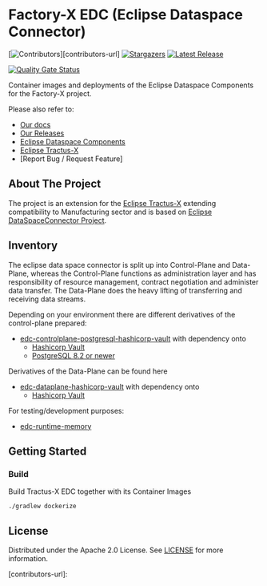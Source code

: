 # Factory-X EDC (Eclipse Dataspace Connector)

[![Contributors][contributors-shield]][contributors-url]
[![Stargazers][stars-shield]][stars-url]
[![Latest Release][release-shield]][release-url]

[![Quality Gate Status](https://sonarcloud.io/api/project_badges/measure?project=factory-x-contributions_factoryx-edc&metric=alert_status)](https://sonarcloud.io/summary/new_code?id=factory-x-contributions_factoryx-edc)

Container images and deployments of the Eclipse Dataspace Components for the Factory-X project.

Please also refer to:

- [Our docs](https://github.com/eclipse-tractusx/tractusx-edc/tree/main/docs)
- [Our Releases](https://github.com/eclipse-tractusx/tractusx-edc/releases)
- [Eclipse Dataspace Components](https://github.com/eclipse-edc/Connector)
- [Eclipse Tractus-X](https://github.com/eclipse-tractusx/tractusx-edc)
- [Report Bug / Request Feature]

## About The Project

The project is an extension for the [Eclipse Tractus-X](https://github.com/eclipse-tractusx/tractusx-edc) extending compatibility to Manufacturing sector and is based on
 [Eclipse DataSpaceConnector Project](https://github.com/eclipse-edc/Connector).

## Inventory

The eclipse data space connector is split up into Control-Plane and Data-Plane, whereas the Control-Plane functions as
administration layer and has responsibility of resource management, contract negotiation and administer data transfer.
The Data-Plane does the heavy lifting of transferring and receiving data streams.

Depending on your environment there are different derivatives of the control-plane prepared:

- [edc-controlplane-postgresql-hashicorp-vault](edc-controlplane/edc-controlplane-postgresql-hashicorp-vault) with
  dependency onto
  - [Hashicorp Vault](https://www.vaultproject.io/)
  - [PostgreSQL 8.2 or newer](https://www.postgresql.org/)

Derivatives of the Data-Plane can be found here

- [edc-dataplane-hashicorp-vault](edc-dataplane/edc-dataplane-hashicorp-vault) with dependency onto
  - [Hashicorp Vault](https://www.vaultproject.io/)

For testing/development purposes:

- [edc-runtime-memory](edc-controlplane/edc-runtime-memory)

## Getting Started

### Build

Build Tractus-X EDC together with its Container Images

```shell
./gradlew dockerize
```

## License

Distributed under the Apache 2.0 License.
See [LICENSE](https://github.com/factory-x-contributions/factoryx-edc/blob/main/LICENSE) for more information.

<!-- MARKDOWN LINKS & IMAGES -->
<!-- https://www.markdownguide.org/basic-syntax/#reference-style-links -->

[contributors-shield]: https://img.shields.io/github/contributors/factory-x-contributions/factoryx-edc.svg?style=for-the-badge

[contributors-url]: 

[stars-shield]: https://img.shields.io/github/stars/factory-x-contributions/factoryx-edc.svg?style=for-the-badge

[stars-url]: https://github.com/factory-x-contributions/factoryx-edc/stargazers

[license-shield]: https://img.shields.io/github/license/factory-x-contributions/factoryx-edc.svg?style=for-the-badge

[license-url]: https://github.com/factory-x-contributions/factoryx-edc/blob/main/LICENSE

[release-shield]: https://img.shields.io/github/v/release/factory-x-contributions/factoryx-edc.svg?style=for-the-badge

[release-url]: https://github.com/factory-x-contributions/factoryx-edc/releases
